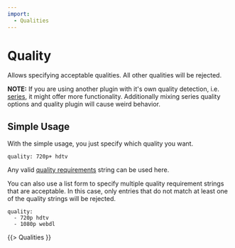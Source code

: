 ```yaml
---
import:
  - Qualities
---
```


# Quality

Allows specifying acceptable qualities. All other qualities will be rejected. 

**NOTE:** If you are using another plugin with it's own quality detection, i.e. [series](/Plugins/series), it might offer more functionality. Additionally mixing series quality options and quality plugin will cause weird behavior.

## Simple Usage

With the simple usage, you just specify which quality you want.

```
quality: 720p+ hdtv
```

Any valid [quality requirements](/Plugins/quality#Requirements) string can be used here.

You can also use a list form to specify multiple quality requirement strings that are acceptable. In this case, only entries that do not match at least one of the quality strings will be rejected.

```
quality:
  - 720p hdtv
  - 1080p webdl
```

{{> Qualities }}
